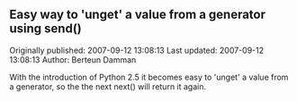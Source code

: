 ## Easy way to 'unget' a value from a generator using send() 
Originally published: 2007-09-12 13:08:13 
Last updated: 2007-09-12 13:08:13 
Author: Berteun Damman 
 
With the introduction of Python 2.5 it becomes easy to 'unget' a value from a generator, so the the next next() will return it again.